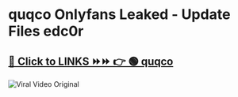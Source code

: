 
 # quqco Onlyfans Leaked - Update Files edc0r

## <h2><a href="https://clipsfans.com/quqco&ref=git">🔗 Click to LINKS ⏩⏩ 👉 🟢 quqco </a></h2>

<a href="https://clipsfans.com/quqco&ref=git" rel="nofollow" data-target="animated-image.originalLink"><img src="https://i.ibb.co.com/xMMVF88/686577567.gif" alt="Viral Video Original" style="max-width: 100%; display: inline-block;" data-target="animated-image.originalImage"></a>

